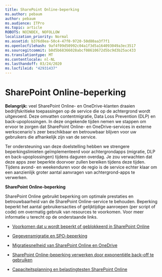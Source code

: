 ```yaml
---
title: SharePoint Online-beperking
ms.author: pebaum
author: pebaum
ms.audience: ITPro
ms.topic: article
ROBOTS: NOINDEX, NOFOLLOW
localization_priority: Normal
ms.assetid: b376d8ea-50c4-47f0-9720-50d80aa3f7f1
ms.openlocfilehash: 9af4f09d50992c04a1f3d5a164093049a3ec3517
ms.sourcegitcommit: b0d5b68366028abcf08610672d5bc9d3b25ac433
ms.translationtype: MT
ms.contentlocale: nl-NL
ms.lasthandoff: 03/24/2020
ms.locfileid: "42931437"
---
```

# <a name="sharepoint-online-throttling"></a>SharePoint Online-beperking

**Belangrijk:** veel SharePoint Online- en OneDrive-klanten draaien bedrijfskritieke toepassingen op de service die op de achtergrond wordt uitgevoerd. Deze omvatten contentmigratie, Data Loss Prevention (DLP) en back-upoplossingen. In deze ongekende tijden nemen we stappen om ervoor te zorgen dat SharePoint Online- en OneDrive-services in externe werkscenario's zeer beschikbaar en betrouwbaar blijven voor uw gebruikers die afhankelijk zijn van de service.

Ter ondersteuning van deze doelstelling hebben we strengere beperkingslimieten geïmplementeerd voor achtergrondapps (migratie, DLP en back-upoplossingen) tijdens daguren overdag. Je zou verwachten dat deze apps zeer beperkte doorvoer zullen bereiken tijdens deze tijden. Tijdens avond- en weekenduren voor de regio is de service echter klaar om een aanzienlijk groter aantal aanvragen van achtergrond-apps te verwerken.

**SharePoint Online-beperking**

SharePoint Online gebruikt beperking om optimale prestaties en betrouwbaarheid van de SharePoint Online-service te behouden. Beperking beperkt het aantal gebruikersacties of gelijktijdige aanroepen (per script of code) om overmatig gebruik van resources te voorkomen. Voor meer informatie u terecht op de onderstaande links.

- [Voorkomen dat u wordt beperkt of geblokkeerd in SharePoint Online](https://docs.microsoft.com/sharepoint/dev/general-development/how-to-avoid-getting-throttled-or-blocked-in-sharepoint-online)

- [Gegevensmigratie en SPO-beperking](https://blogs.technet.microsoft.com/sposupport/2017/08/12/data-migration-and-spo-service-throttling/)

- [Migratiesnelheid van SharePoint Online en OneDrive](https://docs.microsoft.com/sharepointmigration/sharepoint-online-and-onedrive-migration-speed)

 - [SharePoint Online-beperking verwerken door exponentiële back-off te gebruiken](https://docs.microsoft.com/sharepoint/dev/solution-guidance/handle-sharepoint-online-throttling-by-using-exponential-back-off)

- [Capaciteitsplanning en belastingtesten SharePoint Online](https://docs.microsoft.com/office365/enterprise/capacity-planning-and-load-testing-sharepoint-online)

